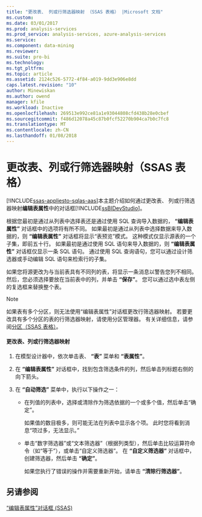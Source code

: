 ```yaml
---
title: "更改表、 列或行筛选器映射 （SSAS 表格） |Microsoft 文档"
ms.custom: 
ms.date: 03/01/2017
ms.prod: analysis-services
ms.prod_service: analysis-services, azure-analysis-services
ms.service: 
ms.component: data-mining
ms.reviewer: 
ms.suite: pro-bi
ms.technology: 
ms.tgt_pltfrm: 
ms.topic: article
ms.assetid: 2124c526-5772-4f84-a019-9dd3e906e8dd
caps.latest.revision: "10"
author: Minewiskan
ms.author: owend
manager: kfile
ms.workload: Inactive
ms.openlocfilehash: 269513e992ce81a1e93044808cfd438b28e0cbef
ms.sourcegitcommit: f486d12078a45c87b0fcf52270b904ca7b0c7fc8
ms.translationtype: MT
ms.contentlocale: zh-CN
ms.lasthandoff: 01/08/2018
---
```

# <a name="change-table-column-or-row-filter-mappings-ssas-tabular"></a>更改表、列或行筛选器映射（SSAS 表格）
[!INCLUDE[ssas-appliesto-sqlas-aas](../../includes/ssas-appliesto-sqlas-aas.md)]本主题介绍如何通过更改表、 列或行筛选器映射**编辑表属性**中的对话框[!INCLUDE[ssBIDevStudio](../../includes/ssbidevstudio-md.md)]。  
  
 根据您最初是通过从列表中选择表还是通过使用 SQL 查询导入数据的， **“编辑表属性”** 对话框中的选项将有所不同。 如果最初是通过从列表中选择数据来导入数据的，则 **“编辑表属性”** 对话框将显示“表预览”模式。 这种模式仅显示源表的一个子集，即前五十行。 如果最初是通过使用 SQL 语句来导入数据的，则 **“编辑表属性”** 对话框仅显示一条 SQL 语句。 通过使用 SQL 查询语句，您可以通过设计筛选器或手动编辑 SQL 语句来检索行的子集。  
  
 如果您将源更改为与当前表具有不同列的表，将显示一条消息以警告您列不相同。 然后，您必须选择要放在当前表中的列，并单击 **“保存”**。 您可以通过选中表左侧的复选框来替换整个表。  
  
> [!NOTE]  
>  如果表有多个分区，则无法使用“编辑表属性”对话框更改行筛选器映射。 若要更改具有多个分区的表的行筛选器映射，请使用分区管理器。 有关详细信息，请参阅[分区（SSAS 表格）](../../analysis-services/tabular-models/partitions-ssas-tabular.md)。  
  
#### <a name="to-change-table-column-or-row-filter-mappings"></a>更改表、列或行筛选器映射  
  
1.  在模型设计器中，依次单击表、 **“表”** 菜单和 **“表属性”**。  
  
2.  在 **“编辑表属性”** 对话框中，找到包含筛选条件的列，然后单击列标题右侧的向下箭头。  
  
3.  在 **“自动筛选”** 菜单中，执行以下操作之一：  
  
    -   在列值的列表中，选择或清除作为筛选依据的一个或多个值，然后单击“确定”。  
  
         如果值的数目极多，则可能无法在列表中显示各个项。 此时您将看到消息“项过多，无法显示。”  
  
    -   单击“数字筛选器”或“文本筛选器”（根据列类型），然后单击比较运算符命令（如“等于”），或单击“自定义筛选器”。 在 **“自定义筛选器”** 对话框中，创建筛选器，然后单击 **“确定”**。  
  
         如果您执行了错误的操作并需要重新开始，请单击 **“清除行筛选器”**。  
  
## <a name="see-also"></a>另请参阅  
 [“编辑表属性”对话框 (SSAS)](http://msdn.microsoft.com/library/8d913e83-7246-44cc-8fc7-31729023c0d8)  
  
  

